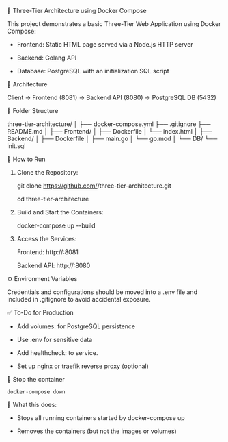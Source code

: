 🐳 Three-Tier Architecture using Docker Compose

This project demonstrates a basic Three-Tier Web Application using Docker Compose:

- Frontend: Static HTML page served via a Node.js HTTP server
  
- Backend: Golang API
  
- Database: PostgreSQL with an initialization SQL script
  

🧱 Architecture

 Client → Frontend (8081) → Backend API (8080) → PostgreSQL DB (5432)


📁 Folder Structure

three-tier-architecture/
│
├── docker-compose.yml
├── .gitignore
├── README.md
│
├── Frontend/
│   ├── Dockerfile
│   └── index.html
│
├── Backend/
│   ├── Dockerfile
│   ├── main.go
│   └── go.mod
│
└── DB/
    └── init.sql
    

🚀 How to Run

1. Clone the Repository:
   
    git clone https://github.com/<your-username>/three-tier-architecture.git
   
    cd three-tier-architecture
   
2. Build and Start the Containers:
   
    docker-compose up --build

3. Access the Services:
   
     Frontend: http://<your-public-ip>:8081
   
     Backend API: http://<your-public-ip>:8080


⚙️ Environment Variables

   Credentials and configurations should be moved into a .env file and included in .gitignore to avoid accidental exposure.


✅ To-Do for Production

 - Add volumes: for PostgreSQL persistence
   
 - Use .env for sensitive data
   
 - Add healthcheck: to service.
   
 - Set up nginx or traefik reverse proxy (optional)


📌 Stop the container

    docker-compose down

📌 What this does:

  - Stops all running containers started by docker-compose up
    
  - Removes the containers (but not the images or volumes)

